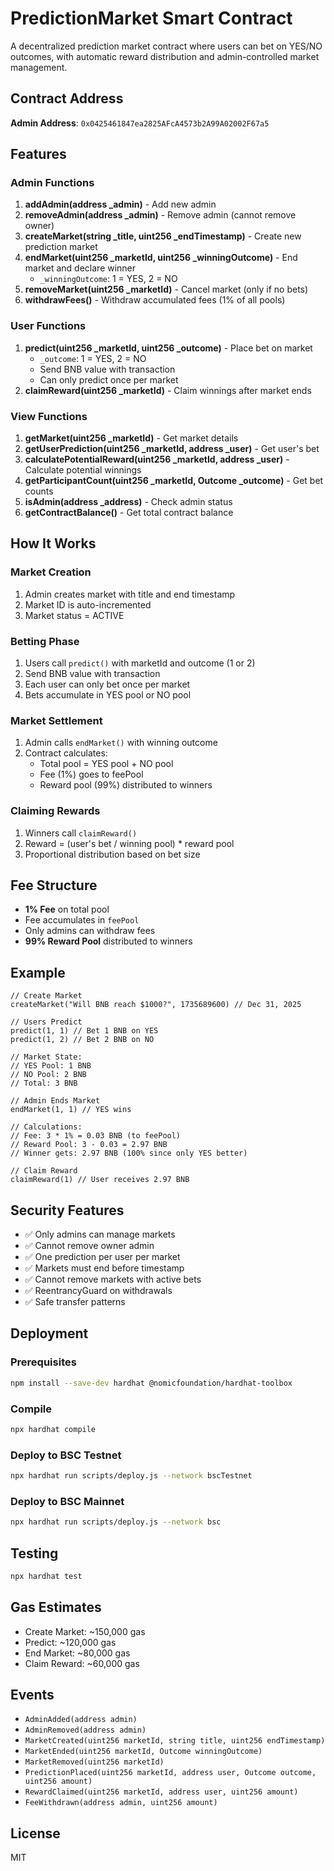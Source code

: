 # PredictionMarket Smart Contract

A decentralized prediction market contract where users can bet on YES/NO outcomes, with automatic reward distribution and admin-controlled market management.

## Contract Address

**Admin Address**: `0x0425461847ea2825AFcA4573b2A99A02002F67a5`

## Features

### Admin Functions

1. **addAdmin(address _admin)** - Add new admin
2. **removeAdmin(address _admin)** - Remove admin (cannot remove owner)
3. **createMarket(string _title, uint256 _endTimestamp)** - Create new prediction market
4. **endMarket(uint256 _marketId, uint256 _winningOutcome)** - End market and declare winner
   - `_winningOutcome`: 1 = YES, 2 = NO
5. **removeMarket(uint256 _marketId)** - Cancel market (only if no bets)
6. **withdrawFees()** - Withdraw accumulated fees (1% of all pools)

### User Functions

1. **predict(uint256 _marketId, uint256 _outcome)** - Place bet on market
   - `_outcome`: 1 = YES, 2 = NO
   - Send BNB value with transaction
   - Can only predict once per market
2. **claimReward(uint256 _marketId)** - Claim winnings after market ends

### View Functions

1. **getMarket(uint256 _marketId)** - Get market details
2. **getUserPrediction(uint256 _marketId, address _user)** - Get user's bet
3. **calculatePotentialReward(uint256 _marketId, address _user)** - Calculate potential winnings
4. **getParticipantCount(uint256 _marketId, Outcome _outcome)** - Get bet counts
5. **isAdmin(address _address)** - Check admin status
6. **getContractBalance()** - Get total contract balance

## How It Works

### Market Creation
1. Admin creates market with title and end timestamp
2. Market ID is auto-incremented
3. Market status = ACTIVE

### Betting Phase
1. Users call `predict()` with marketId and outcome (1 or 2)
2. Send BNB value with transaction
3. Each user can only bet once per market
4. Bets accumulate in YES pool or NO pool

### Market Settlement
1. Admin calls `endMarket()` with winning outcome
2. Contract calculates:
   - Total pool = YES pool + NO pool
   - Fee (1%) goes to feePool
   - Reward pool (99%) distributed to winners

### Claiming Rewards
1. Winners call `claimReward()`
2. Reward = (user's bet / winning pool) * reward pool
3. Proportional distribution based on bet size

## Fee Structure

- **1% Fee** on total pool
- Fee accumulates in `feePool`
- Only admins can withdraw fees
- **99% Reward Pool** distributed to winners

## Example

```solidity
// Create Market
createMarket("Will BNB reach $1000?", 1735689600) // Dec 31, 2025

// Users Predict
predict(1, 1) // Bet 1 BNB on YES
predict(1, 2) // Bet 2 BNB on NO

// Market State:
// YES Pool: 1 BNB
// NO Pool: 2 BNB
// Total: 3 BNB

// Admin Ends Market
endMarket(1, 1) // YES wins

// Calculations:
// Fee: 3 * 1% = 0.03 BNB (to feePool)
// Reward Pool: 3 - 0.03 = 2.97 BNB
// Winner gets: 2.97 BNB (100% since only YES better)

// Claim Reward
claimReward(1) // User receives 2.97 BNB
```

## Security Features

- ✅ Only admins can manage markets
- ✅ Cannot remove owner admin
- ✅ One prediction per user per market
- ✅ Markets must end before timestamp
- ✅ Cannot remove markets with active bets
- ✅ ReentrancyGuard on withdrawals
- ✅ Safe transfer patterns

## Deployment

### Prerequisites
```bash
npm install --save-dev hardhat @nomicfoundation/hardhat-toolbox
```

### Compile
```bash
npx hardhat compile
```

### Deploy to BSC Testnet
```bash
npx hardhat run scripts/deploy.js --network bscTestnet
```

### Deploy to BSC Mainnet
```bash
npx hardhat run scripts/deploy.js --network bsc
```

## Testing

```bash
npx hardhat test
```

## Gas Estimates

- Create Market: ~150,000 gas
- Predict: ~120,000 gas
- End Market: ~80,000 gas
- Claim Reward: ~60,000 gas

## Events

- `AdminAdded(address admin)`
- `AdminRemoved(address admin)`
- `MarketCreated(uint256 marketId, string title, uint256 endTimestamp)`
- `MarketEnded(uint256 marketId, Outcome winningOutcome)`
- `MarketRemoved(uint256 marketId)`
- `PredictionPlaced(uint256 marketId, address user, Outcome outcome, uint256 amount)`
- `RewardClaimed(uint256 marketId, address user, uint256 amount)`
- `FeeWithdrawn(address admin, uint256 amount)`

## License

MIT

